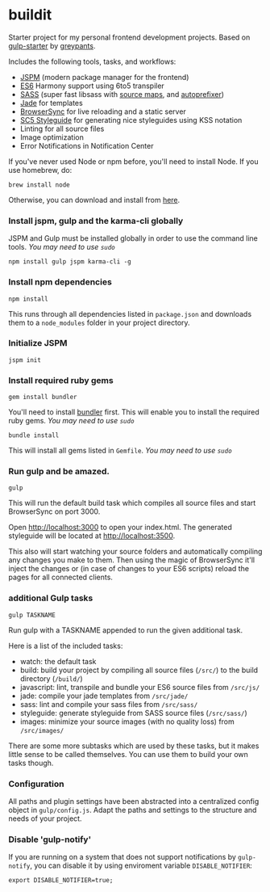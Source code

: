 buildit
============

Starter project for my personal frontend development projects.
Based on [gulp-starter](https://github.com/greypants/gulp-starter/) by [greypants](https://github.com/greypants/).

Includes the following tools, tasks, and workflows:

- [JSPM](https://jspm.io) (modern package manager for the frontend)
- [ES6](http://kangax.github.io/compat-table/es6/) Harmony support using 6to5 transpiler
- [SASS](http://sass-lang.com/) (super fast libsass with [source maps](https://github.com/sindresorhus/gulp-ruby-sass#sourcemap), and [autoprefixer](https://github.com/sindresorhus/gulp-autoprefixer))
- [Jade](http://jade-lang.com) for templates
- [BrowserSync](http://browsersync.io) for live reloading and a static server
- [SC5 Styleguide](http://styleguide.sc5.io/) for generating nice styleguides using KSS notation
- Linting for all source files
- Image optimization
- Error Notifications in Notification Center

If you've never used Node or npm before, you'll need to install Node.
If you use homebrew, do:

```
brew install node
```

Otherwise, you can download and install from [here](http://nodejs.org/download/).

### Install jspm, gulp and the karma-cli globally

JSPM and Gulp must be installed globally in order to use the command line tools. *You may need to use `sudo`*

```
npm install gulp jspm karma-cli -g
```

### Install npm dependencies

```
npm install
```

This runs through all dependencies listed in `package.json` and downloads them
to a `node_modules` folder in your project directory.

### Initialize JSPM

```
jspm init
```

### Install required ruby gems

```
gem install bundler
```

You'll need to install [bundler](http://bundler.io) first. This will enable you to install the required ruby gems. *You may need to use `sudo`*

```
bundle install
```

This will install all gems listed in `Gemfile`. *You may need to use `sudo`*

### Run gulp and be amazed.

```
gulp
```

This will run the default build task which compiles all source files and start BrowserSync on port 3000.

Open [http://localhost:3000](http://localhost:3000) to open your index.html.
The generated styleguide will be located at [http://localhost:3500](http://localhost:3500).

This also will start watching your source folders and automatically compiling any changes you make to them. Then using the magic of BrowserSync it'll inject the changes or (in case of changes to your ES6 scripts) reload the pages for all connected clients.

### additional Gulp tasks

```
gulp TASKNAME
```

Run gulp with a TASKNAME appended to run the given additional task.

Here is a list of the included tasks:
- watch: the default task
- build: build your project by compiling all source files (`/src/`) to the build directory (`/build/`)
- javascript: lint, transpile and bundle your ES6 source files from `/src/js/`
- jade: compile your jade templates from `/src/jade/`
- sass: lint and compile your sass files from `/src/sass/`
- styleguide: generate styleguide from SASS source files (`/src/sass/`)
- images: minimize your source images (with no quality loss) from `/src/images/`

There are some more subtasks which are used by these tasks, but it makes little sense to be called themselves. You can use them to build your own tasks though.



### Configuration

All paths and plugin settings have been abstracted into a centralized config object in `gulp/config.js`. Adapt the paths and settings to the structure and needs of your project.

### Disable 'gulp-notify'

If you are running on a system that does not support notifications by `gulp-notify`, you can disable it by using enviroment variable `DISABLE_NOTIFIER`:

```
export DISABLE_NOTIFIER=true;
```
